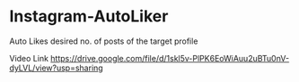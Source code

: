 # Instagram-AutoLiker
Auto Likes desired no. of posts of the target profile


Video Link
https://drive.google.com/file/d/1skl5v-PlPK6EoWiAuu2uBTu0nV-dyLVL/view?usp=sharing
